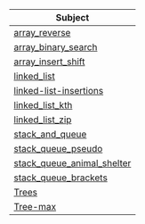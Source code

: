 | Subject                                                               | 
|-----------------------------------------------------------------------|
| [array_reverse](array_reverse/README.md)                              |
| [array_binary_search](array_binary_search/README.md)                  |
| [array_insert_shift](array_insert_shift/README.md)                    |
| [linked_list](Linked_List/linked_list/README.md)                      |
| [linked-list-insertions](Linked_List/linked_list_insertions/README.md) |
| [linked_list_kth](Linked_List/linked_list_kth/README.md)              |
| [linked_list_zip](Linked_List/linked_list_zip/README.md)              |
| [stack_and_queue](stack_and_queue/README.md)                          |
| [stack_queue_pseudo](stack_queue_pseudo/README.md)                    |
| [stack_queue_animal_shelter](stack_queue_animal_shelter/README.md)    |
| [stack_queue_brackets](stack_queue_brackets/README.md)                |
| [Trees](trees/README.md)                                              |
| [Tree-max](trees/trees/tree_max/README.md)                                                          |










